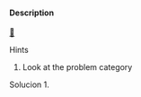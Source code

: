 #### Description

[🥛](http://mercury.picoctf.net:16940/)


Hints
1. Look at the problem category


Solucion
1. 